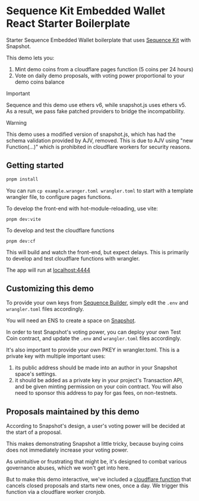 # Sequence Kit Embedded Wallet React Starter Boilerplate

Starter Sequence Embedded Wallet boilerplate that uses [Sequence Kit](https://github.com/0xsequence/kit) with Snapshot.

This demo lets you:
1. Mint demo coins from a cloudflare pages function (5 coins per 24 hours)
2. Vote on daily demo proposals, with voting power proportional to your demo coins balance


> [!IMPORTANT]
> Sequence and this demo use ethers v6, while snapshot.js uses ethers v5. As a result, we pass fake patched providers to bridge the incompatibility. 

> [!WARNING]
> This demo uses a modified version of snapshot.js, which has had the schema validation provided by AJV, removed. This is due to AJV using "new Function(...)" which is prohibited in cloudflare workers for security reasons.

## Getting started

```js
pnpm install
```
You can run `cp example.wranger.toml wrangler.toml` to start with a template wrangler file, to configure pages functions.

To develop the front-end with hot-module-reloading, use vite:
```
pnpm dev:vite
```

To develop and test the cloudflare functions
```
pnpm dev:cf
```
This will build and watch the front-end, but expect delays. This is primarily to develop and test cloudflare functions with wrangler.

The app will run at [localhost:4444](http://localhost:4444)

## Customizing this demo

To provide your own keys from [Sequence Builder](https://sequence.build/), simply edit the `.env` and `wrangler.toml` files accordingly.

You will need an ENS to create a space on [Snapshot](https://snapshot.box/#/home).

In order to test Snapshot's voting power, you can deploy your own Test Coin contract, and update the `.env` and `wrangler.toml` files accordingly. 

It's also important to provide your own PKEY in wrangler.toml. This is a private key with multiple important uses:

1. its public address should be made into an author in your Snapshot space's settings.
2. it should be added as a private key in your project's Transaction API, and be given minting permission on your coin contract. You will also need to sponsor this address to pay for gas fees, on non-testnets.

## Proposals maintained by this demo

According to Snapshot's design, a user's voting power will be decided at the start of a proposal. 

This makes demonstrating Snapshot a little tricky, because buying coins does not immediately increase your voting power.

As unintuitive or frustrating that might be, it's designed to combat various governance abuses, which we won't get into here.

But to make this demo interactive, we've included a [cloudflare function](./functions/api/auto-maintain-snapshot.ts) that cancels closed proposals and starts new ones, once a day. We trigger this function via a cloudflare worker cronjob.